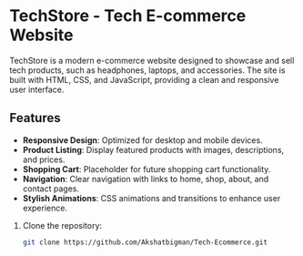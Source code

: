 # TechStore - Tech E-commerce Website

TechStore is a modern e-commerce website designed to showcase and sell tech products, such as headphones, laptops, and accessories. The site is built with HTML, CSS, and JavaScript, providing a clean and responsive user interface.


## Features

- **Responsive Design**: Optimized for desktop and mobile devices.
- **Product Listing**: Display featured products with images, descriptions, and prices.
- **Shopping Cart**: Placeholder for future shopping cart functionality.
- **Navigation**: Clear navigation with links to home, shop, about, and contact pages.
- **Stylish Animations**: CSS animations and transitions to enhance user experience.


1. Clone the repository:
   ```bash
   git clone https://github.com/Akshatbigman/Tech-Ecommerce.git
